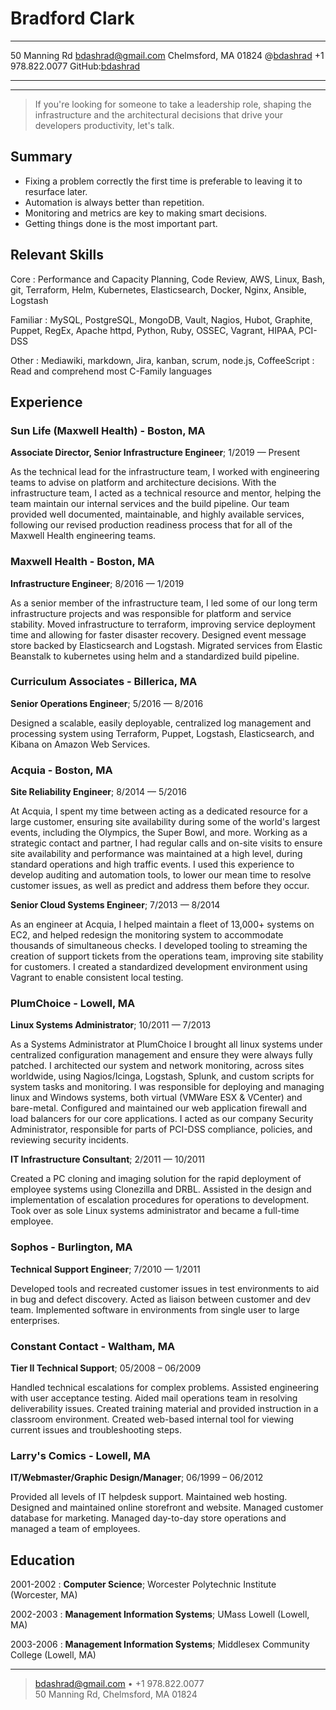 Bradford Clark
==============

---------------------             ----------------------------------------------
50 Manning Rd                                               <bdashrad@gmail.com>
Chelmsford, MA 01824                    @[bdashrad](http://twitter.com/bdashrad)
+1 978.822.0077                    GitHub:[bdashrad](http://github.com/bdashrad)
---------------------             ----------------------------------------------

---

> If you're looking for someone to take a leadership role, shaping the
> infrastructure and the architectural decisions that drive your developers
> productivity, let's talk.

Summary
-------

* Fixing a problem correctly the first time is preferable to leaving it to
  resurface later.
* Automation is always better than repetition.
* Monitoring and metrics are key to making smart decisions.
* Getting things done is the most important part.

Relevant Skills
---------------

Core
:   Performance and Capacity Planning, Code Review, AWS, Linux, Bash, git,
    Terraform, Helm, Kubernetes, Elasticsearch, Docker, Nginx, Ansible,
    Logstash

Familiar
:   MySQL, PostgreSQL, MongoDB, Vault, Nagios, Hubot, Graphite, Puppet,
    RegEx, Apache httpd, Python, Ruby, OSSEC, Vagrant, HIPAA, PCI-DSS

Other
:   Mediawiki, markdown, Jira, kanban, scrum, node.js, CoffeeScript
:   Read and comprehend most C-Family languages

Experience
----------

### Sun Life (Maxwell Health) - Boston, MA
**Associate Director, Senior Infrastructure Engineer**; 1/2019 — Present

As the technical lead for the infrastructure team, I worked with engineering
teams to advise on platform and architecture decisions. With the infrastructure
team, I acted as a technical resource and mentor, helping the team maintain our
internal services and the build pipeline. Our team provided well documented,
maintainable, and highly available services, following our revised production
readiness process that for all of the Maxwell Health engineering teams.

### Maxwell Health - Boston, MA
**Infrastructure Engineer**; 8/2016 — 1/2019

As a senior member of the infrastructure team, I led some of our long term
infrastructure projects and was responsible for platform and service stability.
Moved infrastructure to terraform, improving service deployment time and
allowing for faster disaster recovery. Designed event message store backed by
Elasticsearch and Logstash. Migrated services from Elastic Beanstalk to 
kubernetes using helm and a standardized build pipeline.

### Curriculum Associates - Billerica, MA
**Senior Operations Engineer**; 5/2016 — 8/2016

Designed a scalable, easily deployable, centralized log management and
processing system using Terraform, Puppet, Logstash, Elasticsearch, and
Kibana on Amazon Web Services.

### Acquia - Boston, MA
**Site Reliability Engineer**; 8/2014 — 5/2016

At Acquia, I spent my time between acting as a dedicated resource for a large
customer, ensuring site availability during some of the world's largest events,
including the Olympics, the Super Bowl, and more. Working as a strategic contact
and partner, I had regular calls and on-site visits to ensure site availability
and performance was maintained at a high level, during standard operations and
high traffic events. I used this experience to develop auditing and automation
tools, to lower our mean time to resolve customer issues, as well as predict
and address them before they occur.

**Senior Cloud Systems Engineer**; 7/2013 — 8/2014

As an engineer at Acquia, I helped maintain a fleet of 13,000+ systems on EC2,
and helped redesign the monitoring system to accommodate thousands of
simultaneous checks. I developed tooling to streaming the creation of support
tickets from the operations team, improving site stability for customers. I
created a standardized development environment using Vagrant to enable
consistent local testing.

### PlumChoice - Lowell, MA
**Linux Systems Administrator**; 10/2011 — 7/2013

As a Systems Administrator at PlumChoice I brought all linux systems under
centralized configuration management and ensure they were always fully patched.
I architected our system and network monitoring, across sites worldwide,
using Nagios/Icinga, Logstash, Splunk, and custom scripts for system tasks and
monitoring. I was responsible for deploying and managing linux and Windows
systems, both virtual (VMWare ESX & VCenter) and bare-metal. Configured and
maintained our web application firewall and load balancers for our core
applications. I acted as our company Security Administrator, responsible for
parts of PCI-DSS compliance, policies, and reviewing security incidents.

**IT Infrastructure Consultant**; 2/2011 — 10/2011

Created a PC cloning and imaging solution for the rapid deployment of employee
systems using Clonezilla and DRBL. Assisted in the design and implementation
of escalation procedures for operations to development. Took over as sole Linux
systems administrator and became a full-time employee.

### Sophos - Burlington, MA
**Technical Support Engineer**; 7/2010 — 1/2011

Developed tools and recreated customer issues in test environments to aid in
bug and defect discovery. Acted as liaison between customer and dev team.
Implemented software in environments from single user to large enterprises.

### Constant Contact - Waltham, MA
**Tier II Technical Support**; 05/2008 – 06/2009

Handled technical escalations for complex problems. Assisted engineering with
user acceptance testing. Aided mail operations team in resolving deliverability
issues. Created training material and provided instruction in a classroom
environment. Created web-based internal tool for viewing current issues and
troubleshooting steps.

### Larry's Comics - Lowell, MA
**IT/Webmaster/Graphic Design/Manager**; 06/1999 – 06/2012

Provided all levels of IT helpdesk support. Maintained web hosting. Designed
and maintained online storefront and website. Managed customer database for
marketing. Managed day-to-day store operations and managed a team of employees.

Education
---------

2001-2002
:   **Computer Science**; Worcester Polytechnic Institute (Worcester, MA)

2002-2003
:   **Management Information Systems**; UMass Lowell (Lowell, MA)

2003-2006
:   **Management Information Systems**; Middlesex Community College (Lowell, MA)

----

> <bdashrad@gmail.com> • +1 978.822.0077 \
> 50 Manning Rd, Chelmsford, MA 01824

